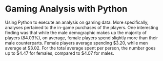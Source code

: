 # Gaming Analysis with Python

Using Python to execute an analysis on gaming data. More specifically, analyses pertained to the in-game purchases of the players. One interesting finding was that while the male demographic makes up the majority of players (84.03%), on average, female players spend slightly more than their male counterparts. Female players average spending $3.20, while men average at $3.02. For the total average spent per person, the number goes up to $4.47 for females, compared to $4.07 for males.
